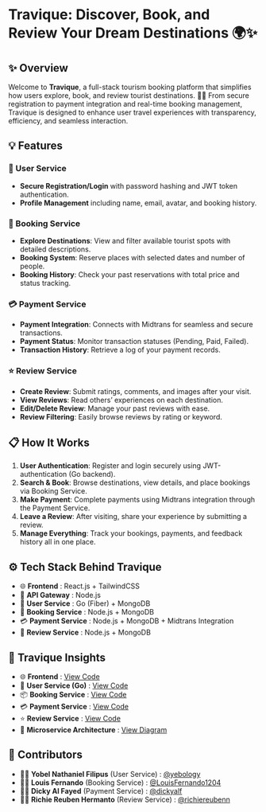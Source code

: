 # Travique: Discover, Book, and Review Your Dream Destinations 🌍✨

## ✨ Overview
Welcome to **Travique**, a full-stack tourism booking platform that simplifies how users explore, book, and review tourist destinations. 🚀🧳 From secure registration to payment integration and real-time booking management, Travique is designed to enhance user travel experiences with transparency, efficiency, and seamless interaction.

## 💡 Features
### 👤 User Service
* **Secure Registration/Login** with password hashing and JWT token authentication.
* **Profile Management** including name, email, avatar, and booking history.

### 🧭 Booking Service
* **Explore Destinations**: View and filter available tourist spots with detailed descriptions.
* **Booking System**: Reserve places with selected dates and number of people.
* **Booking History**: Check your past reservations with total price and status tracking.

### 💳 Payment Service
* **Payment Integration**: Connects with Midtrans for seamless and secure transactions.
* **Payment Status**: Monitor transaction statuses (Pending, Paid, Failed).
* **Transaction History**: Retrieve a log of your payment records.

### ⭐ Review Service
* **Create Review**: Submit ratings, comments, and images after your visit.
* **View Reviews**: Read others’ experiences on each destination.
* **Edit/Delete Review**: Manage your past reviews with ease.
* **Review Filtering**: Easily browse reviews by rating or keyword.

## 📋 How It Works
1. **User Authentication**: Register and login securely using JWT-authentication (Go backend).
2. **Search & Book**: Browse destinations, view details, and place bookings via Booking Service.
3. **Make Payment**: Complete payments using Midtrans integration through the Payment Service.
4. **Leave a Review**: After visiting, share your experience by submitting a review.
5. **Manage Everything**: Track your bookings, payments, and feedback history all in one place.

## ⚙️ Tech Stack Behind Travique
* 🌐 **Frontend** : React.js + TailwindCSS
* 🚪 **API Gateway** : Node.js
* 🧾 **User Service** : Go (Fiber) + MongoDB
* 🧳 **Booking Service** : Node.js + MongoDB
* 💳 **Payment Service** : Node.js + MongoDB + Midtrans Integration
* 💬 **Review Service** : Node.js + MongoDB

## 🚀 Travique Insights
* 🌐 **Frontend** : [View Code](https://github.com/LouisFernando1204/travique_microservices/tree/main/frontend)
* 🔧 **User Service (Go)** : [View Code](https://github.com/LouisFernando1204/travique_microservices/tree/main/services/user-service)
* 📦 **Booking Service** : [View Code](https://github.com/LouisFernando1204/travique_microservices/tree/main/services/booking-service)
* 💳 **Payment Service** : [View Code](https://github.com/LouisFernando1204/travique_microservices/tree/main/services/payment-service)
* ⭐ **Review Service** : [View Code](https://github.com/LouisFernando1204/travique_microservices/tree/main/services/review-service)
* 🧩 **Microservice Architecture** : [View Diagram](https://drive.google.com/file/d/1saMnLL26nW3Yx2qowBOonkTuKV0Gi4EC/view?usp=sharing)

## 🤝 Contributors
* 🧑‍💻 **Yobel Nathaniel Filipus** (User Service) : [@yebology](https://github.com/yebology)
* 🧑‍💻 **Louis Fernando** (Booking Service) : [@LouisFernando1204](https://github.com/LouisFernando1204)
* 🧑‍💻 **Dicky Al Fayed** (Payment Service) : [@dickyalf](https://github.com/dickyalf)
* 🧑‍💻 **Richie Reuben Hermanto** (Review Service) : [@richiereubenn](https://github.com/richiereubenn)
